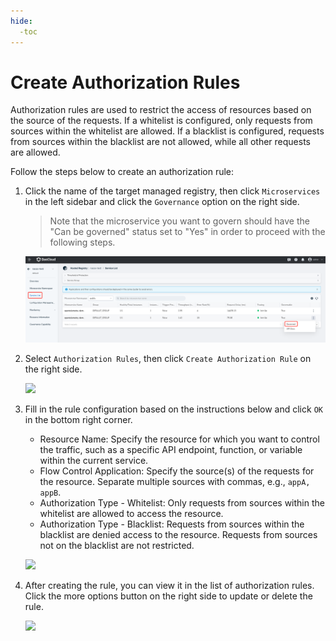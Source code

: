 ```yaml
---
hide:
  -toc
---
```


# Create Authorization Rules

Authorization rules are used to restrict the access of resources based on the source of the requests. If a whitelist is configured, only requests from sources within the whitelist are allowed. If a blacklist is configured, requests from sources within the blacklist are not allowed, while all other requests are allowed.

Follow the steps below to create an authorization rule:

1. Click the name of the target managed registry, then click `Microservices` in the left sidebar and click the `Governance` option on the right side.

    > Note that the microservice you want to govern should have the "Can be governed" status set to "Yes" in order to proceed with the following steps.

    ![](../../../images/gov00.png)

2. Select `Authorization Rules`, then click `Create Authorization Rule` on the right side.

    ![](https://docs.daocloud.io/daocloud-docs-images/docs/en/docs/skoala/images/gov08.png)

3. Fill in the rule configuration based on the instructions below and click `OK` in the bottom right corner.

    - Resource Name: Specify the resource for which you want to control the traffic, such as a specific API endpoint, function, or variable within the current service.
    - Flow Control Application: Specify the source(s) of the requests for the resource. Separate multiple sources with commas, e.g., `appA, appB`.
    - Authorization Type - Whitelist: Only requests from sources within the whitelist are allowed to access the resource.
    - Authorization Type - Blacklist: Requests from sources within the blacklist are denied access to the resource. Requests from sources not on the blacklist are not restricted.

    ![](https://docs.daocloud.io/daocloud-docs-images/docs/en/docs/skoala/images/gov09.png)
   
4. After creating the rule, you can view it in the list of authorization rules. Click the more options button on the right side to update or delete the rule.

    ![](https://docs.daocloud.io/daocloud-docs-images/docs/en/docs/skoala/images/gov10.png)
